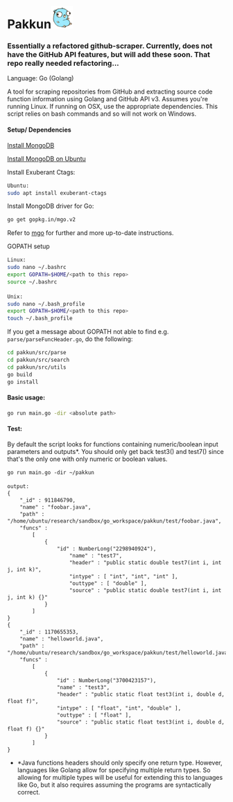 # Pakkun![Go gopher](./images/gopherbelly50.jpg)
### Essentially a refactored github-scraper. Currently, does not have the GitHub API features, but will add these soon. That repo really needed refactoring...

Language: Go (Golang)

A tool for scraping repositories from GitHub and extracting source code function information using Golang and GitHub API v3. Assumes you're running Linux. If running on OSX, use the appropriate dependencies. This script relies on bash commands and so will not work on Windows.

#### Setup/ Dependencies

[Install MongoDB](https://golang.org/doc/install)

[Install MongoDB on Ubuntu](https://docs.mongodb.com/manual/tutorial/install-mongodb-on-ubuntu/)

Install Exuberant Ctags:
```sh
Ubuntu:
sudo apt install exuberant-ctags
```
Install MongoDB driver for Go:
```sh
go get gopkg.in/mgo.v2
```
Refer to [mgo](https://github.com/go-mgo/mgo) for further and more up-to-date instructions.

GOPATH setup
```sh
Linux:
sudo nano ~/.bashrc
export GOPATH=$HOME/<path to this repo>
source ~/.bashrc

Unix:
sudo nano ~/.bash_profile
export GOPATH=$HOME/<path to this repo>
touch ~/.bash_profile
```

If you get a message about GOPATH not able to find e.g. `parse/parseFuncHeader.go`, do the following:
```sh
cd pakkun/src/parse
cd pakkun/src/search
cd pakkun/src/utils
go build
go install
```

#### Basic usage:
```sh
go run main.go -dir <absolute path>
```

#### Test:
By default the script looks for functions containing numeric/boolean input parameters and outputs*.
You should only get back test3() and test7() since that's the only one with only numeric or boolean values.
```
go run main.go -dir ~/pakkun

output:
{
	"_id" : 911846790,
	"name" : "foobar.java",
	"path" : "/home/ubuntu/research/sandbox/go_workspace/pakkun/test/foobar.java",
	"funcs" : 
		[
			{
				"id" : NumberLong("2298940924"),
					"name" : "test7",
					"header" : "public static double test7(int i, int j, int k)",
					"intype" : [ "int", "int", "int" ],
					"outtype" : [ "double" ],
					"source" : "public static double test7(int i, int j, int k) {}"
			}
		]
}
{
	"_id" : 1170655353,
	"name" : "helloworld.java",
	"path" : "/home/ubuntu/research/sandbox/go_workspace/pakkun/test/helloworld.java",
	"funcs" : 
		[ 
			{
				"id" : NumberLong("3700423157"),
				"name" : "test3",
				"header" : "public static float test3(int i, double d, float f)",
				"intype" : [ "float", "int", "double" ],
				"outtype" : [ "float" ],
				"source" : "public static float test3(int i, double d, float f) {}"
			}
		]
}
```

*  *Java functions headers should only specify one return type. However, languages like Golang allow for specifying multiple return types. So allowing for multiple types will be useful for extending this to languages like Go, but it also requires assuming the programs are syntactically correct.



